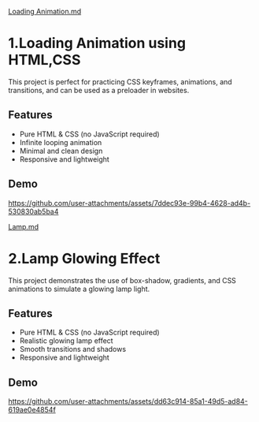 [Loading Animation.md](https://github.com/user-attachments/files/21989483/Loading.Animation.md)

# 1.Loading Animation  using HTML,CSS
This project is perfect for practicing CSS keyframes, animations, and transitions, and can be used as a preloader in websites.  





## Features

- Pure HTML & CSS (no JavaScript required)  
-  Infinite looping animation  
-  Minimal and clean design  
-  Responsive and lightweight

 


## Demo

https://github.com/user-attachments/assets/7ddec93e-99b4-4628-ad4b-530830ab5ba4


[Lamp.md](https://github.com/user-attachments/files/21989492/Lamp.md)

# 2.Lamp Glowing Effect
 
This project demonstrates the use of box-shadow, gradients, and CSS animations to simulate a glowing lamp light.  

## Features

- Pure HTML & CSS (no JavaScript required)  
- Realistic glowing lamp effect  
- Smooth transitions and shadows  
- Responsive and lightweight 


## Demo

https://github.com/user-attachments/assets/dd63c914-85a1-49d5-ad84-619ae0e4854f



